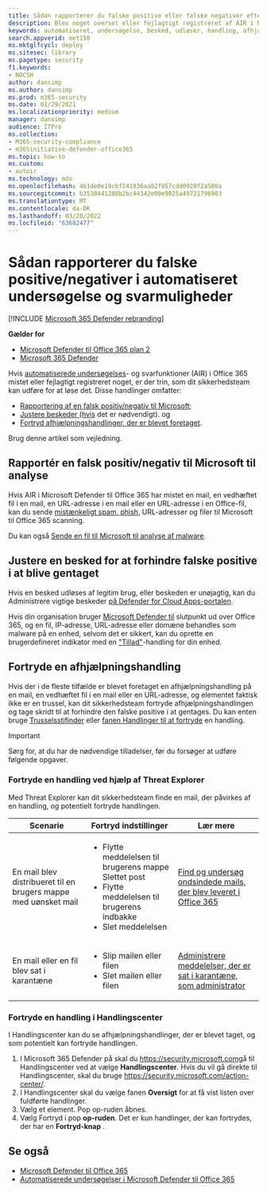 ```yaml
---
title: Sådan rapporterer du falske positive eller falske negativer efter automatiseret undersøgelse i Microsoft Defender for Office 365
description: Blev noget overset eller fejlagtigt registreret af AIR i Microsoft Defender for Office 365? Få mere at vide om, hvordan du sender falske positive eller falske negativer til analyse hos Microsoft.
keywords: automatiseret, undersøgelse, besked, udløser, handling, afhjælpning, falsk positiv, falsk negativ
search.appverid: met150
ms.mktglfcycl: deploy
ms.sitesec: library
ms.pagetype: security
f1.keywords:
- NOCSH
author: dansimp
ms.author: dansimp
ms.prod: m365-security
ms.date: 01/29/2021
ms.localizationpriority: medium
manager: dansimp
audience: ITPro
ms.collection:
- M365-security-compliance
- m365initiative-defender-office365
ms.topic: how-to
ms.custom:
- autoir
ms.technology: mdo
ms.openlocfilehash: 4b1de0e19cbf241936aa02f957cdd0920f2a580a
ms.sourcegitcommit: b3530441288b2bc44342e00e9025a49721796903
ms.translationtype: MT
ms.contentlocale: da-DK
ms.lasthandoff: 03/20/2022
ms.locfileid: "63682477"
---
```

# <a name="how-to-report-false-positivesnegatives-in-automated-investigation-and-response-capabilities"></a>Sådan rapporterer du falske positive/negativer i automatiseret undersøgelse og svarmuligheder

[!INCLUDE [Microsoft 365 Defender rebranding](../includes/microsoft-defender-for-office.md)]

**Gælder for**
- [Microsoft Defender til Office 365 plan 2](defender-for-office-365.md)
- [Microsoft 365 Defender](../defender/microsoft-365-defender.md)

Hvis [automatiserede undersøgelses](automated-investigation-response-office.md)- og svarfunktioner (AIR) i Office 365 mistet eller fejlagtigt registreret noget, er der trin, som dit sikkerhedsteam kan udføre for at løse det. Disse handlinger omfatter:

- [Rapportering af en falsk positiv/negativ til Microsoft](#report-a-false-positivenegative-to-microsoft-for-analysis);
- [Justere beskeder (hvis](#adjust-an-alert-to-prevent-false-positives-from-recurring) det er nødvendigt). og
- [Fortryd afhjælpningshandlinger, der er blevet foretaget](#undo-a-remediation-action).

Brug denne artikel som vejledning.

## <a name="report-a-false-positivenegative-to-microsoft-for-analysis"></a>Rapportér en falsk positiv/negativ til Microsoft til analyse

Hvis AIR i Microsoft Defender til Office 365 har mistet en mail, en vedhæftet fil i en mail, en URL-adresse i en mail eller en URL-adresse i en Office-fil, kan du sende [mistænkeligt spam, phish,](admin-submission.md) URL-adresser og filer til Microsoft til Office 365 scanning.

Du kan også [Sende en fil til Microsoft til analyse af malware](https://www.microsoft.com/wdsi/filesubmission).

## <a name="adjust-an-alert-to-prevent-false-positives-from-recurring"></a>Justere en besked for at forhindre falske positive i at blive gentaget

Hvis en besked udløses af legitim brug, eller beskeden er unøjagtig, kan du Administrere vigtige beskeder [på Defender for Cloud Apps-portalen](/cloud-app-security/managing-alerts).

Hvis din organisation bruger [Microsoft Defender til](/windows/security/threat-protection) slutpunkt ud over Office 365, og en fil, IP-adresse, URL-adresse eller domæne behandles som malware på en enhed, selvom det er sikkert, kan du oprette en brugerdefineret indikator med en ["Tillad"](/windows/security/threat-protection/microsoft-defender-atp/manage-indicators)-handling for din enhed.

## <a name="undo-a-remediation-action"></a>Fortryde en afhjælpningshandling

Hvis der i de fleste tilfælde er blevet foretaget en afhjælpningshandling på en mail, en vedhæftet fil i en mail eller en URL-adresse, og elementet faktisk ikke er en trussel, kan dit sikkerhedsteam fortryde afhjælpningshandlingen og tage skridt til at forhindre den falske positive i at gentages. Du kan enten bruge [Trusselsstifinder](#undo-an-action-using-threat-explorer) eller [fanen Handlinger til at fortryde](#undo-an-action-in-the-action-center) en handling.

> [!IMPORTANT]
> Sørg for, at du har de nødvendige tilladelser, før du forsøger at udføre følgende opgaver.

### <a name="undo-an-action-using-threat-explorer"></a>Fortryde en handling ved hjælp af Threat Explorer

Med Threat Explorer kan dit sikkerhedsteam finde en mail, der påvirkes af en handling, og potentielt fortryde handlingen.

|Scenarie|Fortryd indstillinger|Lær mere|
|---|---|---|
|En mail blev distribueret til en brugers mappe med uønsket mail|<ul><li>Flytte meddelelsen til brugerens mappe Slettet post</li><li>Flytte meddelelsen til brugerens indbakke</li><li>Slet meddelelsen</li></ul>|[Find og undersøg ondsindede mails, der blev leveret i Office 365](investigate-malicious-email-that-was-delivered.md)|
|En mail eller en fil blev sat i karantæne|<ul><li>Slip mailen eller filen</li><li> Slet mailen eller filen</li></ul>|[Administrere meddelelser, der er sat i karantæne, som administrator](manage-quarantined-messages-and-files.md)|

### <a name="undo-an-action-in-the-action-center"></a>Fortryde en handling i Handlingscenter

I Handlingscenter kan du se afhjælpningshandlinger, der er blevet taget, og som potentielt kan fortryde handlingen.

1. I Microsoft 365 Defender på skal du <https://security.microsoft.com>gå til Handlingscenter ved at vælge **Handlingscenter**. Hvis du vil gå direkte til Handlingscenter, skal du bruge <https://security.microsoft.com/action-center/>.
2. I Handlingscenter skal du vælge fanen **Oversigt** for at få vist listen over fuldførte handlinger.
3. Vælg et element. Pop op-ruden åbnes.
4. Vælg Fortryd i pop **op-ruden**. Det er kun handlinger, der kan fortrydes, der har en **Fortryd-knap** .

## <a name="see-also"></a>Se også

- [Microsoft Defender til Office 365](defender-for-office-365.md)
- [Automatiserede undersøgelser i Microsoft Defender til Office 365](office-365-air.md)
